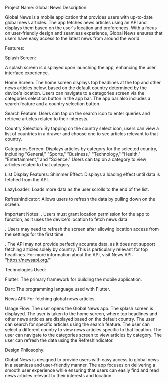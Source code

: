 Project Name: Global News
Description:

Global News is a mobile application that provides users with up-to-date global news articles. The app fetches news articles using an API and displays them based on the user's location and preferences. With a focus on user-friendly design and seamless experience, Global News ensures that users have easy access to the latest news from around the world.

Features:

Splash Screen:

A splash screen is displayed upon launching the app, enhancing the user interface experience.

Home Screen:
The home screen displays top headlines at the top and other news articles below, based on the default country determined by the device's location.
Users can navigate to a categories screen via the categories selection button in the app bar.
The app bar also includes a search feature and a country selection button.

Search Feature:
Users can tap on the search icon to enter queries and retrieve articles related to their interests.

Country Selection:
By tapping on the country select icon, users can view a list of countries in a drawer and choose one to see articles relevant to that country.

Categories Screen:
Displays articles by category for the selected country, including "General," "Sports," "Business," "Technology," "Health," "Entertainment," and "Science."
Users can tap on a category to view articles related to that category.

List Display Features:
Shimmer Effect: Displays a loading effect until data is fetched from the API.

LazyLoader: Loads more data as the user scrolls to the end of the list.

RefreshIndicator: Allows users to refresh the data by pulling down on the screen.

Important Notes:
. Users must grant location permission for the app to function, as it uses the device's location to fetch news data.

. Users may need to refresh the screen after allowing location access from the settings for the first time.

. The API may not provide perfectly accurate data, as it does not support fetching articles solely by country. This is particularly relevant for top headlines. For more information about the API, visit News API: "https://newsapi.org/"

Technologies Used:

Flutter: The primary framework for building the mobile application.

Dart: The programming language used with Flutter.

News API: For fetching global news articles.

Usage Flow:
The user opens the Global News app.
The splash screen is displayed.
The user is taken to the home screen, where top headlines and other news articles are displayed based on the default country.
The user can search for specific articles using the search feature.
The user can select a different country to view news articles specific to that location.
The user can navigate to the categories screen to view articles by category.
The user can refresh the data using the RefreshIndicator.

Design Philosophy:

Global News is designed to provide users with easy access to global news in a seamless and user-friendly manner. The app focuses on delivering a smooth user experience while ensuring that users can easily find and read news articles relevant to their interests and location.

